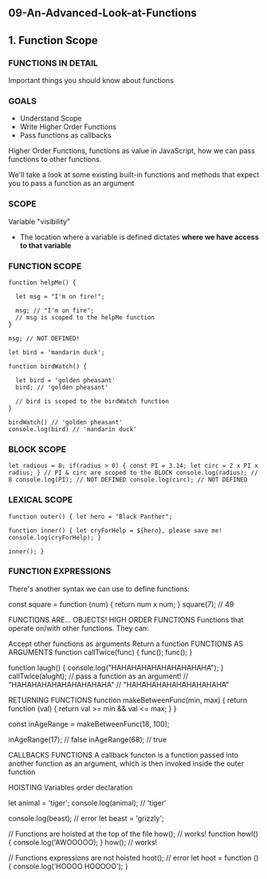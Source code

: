 ## 09-An-Advanced-Look-at-Functions

## 1. Function Scope

### FUNCTIONS IN DETAIL

Important things you should know about functions

### GOALS

- Understand Scope
- Write Higher Order Functions
- Pass functions as callbacks

Higher Order Functions, functions as value in JavaScript, how we can pass functions to other functions.

We'll take a look at some existing built-in functions and methods that expect you to pass a function as an argument

### SCOPE

Variable "visibility"

- The location where a variable is defined dictates **where we have access to that variable**

### FUNCTION SCOPE

```
function helpMe() {

  let msg = "I'm on fire!";

  msg; // "I'm on fire";
  // msg is scoped to the helpMe function
}

msg; // NOT DEFINED!
```

```
let bird = 'mandarin duck';

function birdWatch() {

  let bird = 'golden pheasant'
  bird; // 'golden pheasant'

  // bird is scoped to the birdWatch function
}

birdWatch() // 'golden pheasant'
console.log(bird) // 'mandarin duck'
```


### BLOCK SCOPE

```
let radious = 8; if(radius > 0) { const PI = 3.14; let circ = 2 x PI x radius; } // PI & circ are scoped to the BLOCK console.log(radius); // 8 console.log(PI); // NOT DEFINED console.log(circ); // NOT DEFINED
```

### LEXICAL SCOPE

```
function outer() { let hero = "Black Panther";

function inner() { let cryForHelp = ${hero}, please save me! console.log(cryForHelp); }

inner(); }
```

### FUNCTION EXPRESSIONS

There's another syntax we can use to define functions:

const square = function (num) { return num x num; } square(7); // 49

FUNCTIONS ARE... OBJECTS!
HIGH ORDER FUNCTIONS
Functions that operate on/with other functions. They can:

Accept other functions as arguments
Return a function
FUNCTIONS AS ARGUMENTS
function callTwice(func) { func(); func(); }

function laugh() { console.log("HAHAHAHAHAHAHAHAHAHA"); } callTwice(alught); // pass a function as an argument! // "HAHAHAHAHAHAHAHAHAHA" // "HAHAHAHAHAHAHAHAHAHA"

RETURNING FUNCTIONS
function makeBetweenFunc(min, max) { return function (val) { return val >= min && val <= max; } }

const inAgeRange = makeBetweenFunc(18, 100);

inAgeRange(17); // false inAgeRange(68); // true

CALLBACKS FUNCTIONS
A callback functon is a function passed into another function as an argument, which is then invoked inside the outer function

HOISTING
Variables order declaration

let animal = 'tiger'; console.log(animal); // 'tiger'

console.log(beast); // error let beast = 'grizzly';

// Functions are hoisted at the top of the file how(); // works! function howl() { console.log('AWOOOOO); } how(); // works!

// Functions expressions are not hoisted hoot(); // error let hoot = function () { console.log('HOOOO HOOOOO'); }

